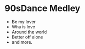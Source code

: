 # 90sDance Medley <br>
- Be my lover<br>
- Wha is love<br>
- Around the world<br>
- Better off alone <br>
- and more.
